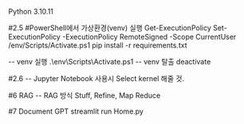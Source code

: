 Python 3.10.11

#2.5
#PowerShell에서 가상환경(venv) 실행
Get-ExecutionPolicy
Set-ExecutionPolicy -ExecutionPolicy RemoteSigned -Scope CurrentUser
/env/Scripts/Activate.ps1
pip install -r requirements.txt

-- venv 실행
.\env\Scripts\Activate.ps1
-- venv 탈출
deactivate

#2.6
-- Jupyter Notebook 사용시 Select kernel 해줄 것.

#6 RAG
-- RAG 방식
Stuff, Refine, Map Reduce

#7 Document GPT
streamlit run Home.py
